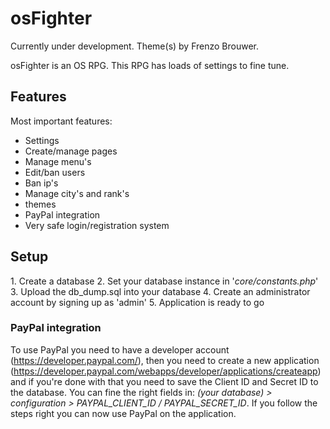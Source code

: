 osFighter
=========

Currently under development. Theme(s) by Frenzo Brouwer.

osFighter is an OS RPG. This RPG has loads of settings to fine tune.

<h2>Features</h2>

Most important features:
- Settings
 - Create/manage pages
 - Manage menu's
 - Edit/ban users
 - Ban ip's
 - Manage city's and rank's
 - themes
- PayPal integration
- Very safe login/registration system

<h2>Setup</h2>
1. Create a database
2. Set your database instance in '<i>core/constants.php</i>'
3. Upload the db_dump.sql into your database
4. Create an administrator account by signing up as 'admin'
5. Application is ready to go

<h3>PayPal integration</h3>

To use PayPal you need to have a developer account (https://developer.paypal.com/), then you need to create a new application (https://developer.paypal.com/webapps/developer/applications/createapp) and if you're done with that you need to save the Client ID and Secret ID to the database. You can fine the right fields in: <i>(your database) > configuration > PAYPAL_CLIENT_ID / PAYPAL_SECRET_ID</i>. If you follow the steps right you can now use PayPal on the application.

